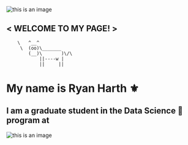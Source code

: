 ![this is an image](https://www.capgemini.com/wp-content/uploads/2019/05/cloud-devops-banner.jpg)

## < WELCOME TO MY PAGE! >
 
        \   ^__^
         \  (oo)\_______
            (__)\       )\/\
                ||----w |
                ||     ||
                
                
                
                
# My name is Ryan Harth ⚜️
## I am a graduate student in the Data Science 🤖 program at 
   ![this is an image](https://imgs.search.brave.com/22afFzHS2v0bVcRZKA6Dtg6YZ6lqUieG9RbQpCV0buk/rs:fit:653:225:1/g:ce/aHR0cHM6Ly90c2U0/Lm1tLmJpbmcubmV0/L3RoP2lkPU9JUC5p/TGcyYVN5NGR6bHZN/bHVtWmVvRy13QUFB/QSZwaWQ9QXBp)

            
   
                        
